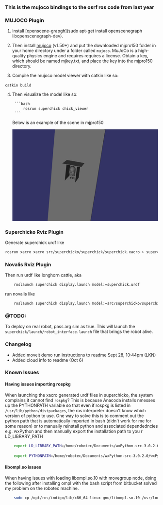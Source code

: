 ### This is the mujoco bindings to the osrf ros code from last year

### MUJOCO Plugin

1. 	Install [openscene-grapgh](sudo apt-get install openscenegraph libopenscenegraph-dev).

2. Then install [mujoco](https://www.roboti.us/index.html) (v1.50+) and put the downloaded mjpro150 folder in your home directory under a folder called `mujoco`. MuJoCo is a high-quality physics engine and requires requires a license. Obtain a key, which should be named mjkey.txt, and place the key into the mjpro150 directory.

3. Compile the mujoco model viewer with catkin like so:

`catkin build`

4. Then visualize the model like so:

		```bash
			rosrun superchick chick_viewer
		```

	Below is an example of the scene in mjpro150

	![mjpro_model](/superchick/config/mjmodel.jpg)

### Superchicko Rviz Plugin

Generate superchick urdf like

```bash
rosrun xacro xacro src/superchicko/superchick/superchick.xacro > superchick.xacro
```

### Novalis Rviz Plugin
Then run urdf like longhorn cattle, aka

```bash
	roslaunch superchick display.launch model:=superchick.urdf
```

run novalis like

```bash
	roslaunch superchick display.launch model:=src/superchicko/superchick/novalis.xacro
```

### @TODO:
To deploy on real robot, pass arg sim as true. This will launch the `superchick/launch/robot_interface.launch` file that brings the robot alive.

### Changelog

- Added moveit demo run instructions to readme Sept 28, 10:44pm (LKN)
- Added cloud info to readme (Oct 6)


### Known Issues

#### Having issues importing rospkg
When launching the xacro generated urdf files in superchicko, the system complains it cannot find `rospkg`?
This is because Anacoda installs nmesses up the PYTHONPATH variable so that even if rospkg is listed in `/usr/lib/python/distpackages`, the ros interpreter doesn't know which version of python to use. One way to solve this is to comment out the python path that is automatically imported in bash (didn't work for me for some reason) or to manually reinstall python and associated dependedncies e.g. wxPython and then manually export the installation path to you r LD_LIBRARY_PATH

```bash
	export LD_LIBRARY_PATH=/home/robotec/Documents/wxPython-src-3.0.2.0/bld/lib:/usr/local/lib/x86_64-linux-gnu/:$LD_LIBRARY_PATH

	export PYTHONPATH=/home/robotec/Documents/wxPython-src-3.0.2.0/wxPython:$PYTHONPATH
```

#### libompl.so issues
When having issues with loading libompl.so.10 with movegroup node, doing the following after installing ompl with the bash script from bitbucket solved my problem on the robotec machine.

```bash
	sudo cp /opt/ros/indigo/lib/x86_64-linux-gnu/libompl.so.10 /usr/local/lib/x86_64-linux-gnu/
